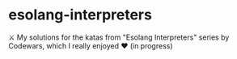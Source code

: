 # esolang-interpreters
⚔️ My solutions for the katas from "Esolang Interpreters" series by Codewars, which I really enjoyed ❤️ (in progress)
